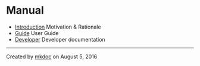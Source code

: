 # Manual

* [Introduction](introduction.md) Motivation & Rationale
* [Guide](guide.md) User Guide
* [Developer](developer.md) Developer documentation
---

Created by [mkdoc](https://github.com/mkdoc/mkdoc) on August 5, 2016

